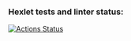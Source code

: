### Hexlet tests and linter status:
[![Actions Status](https://github.com/PupaLover/frontend-project-44/actions/workflows/hexlet-check.yml/badge.svg)](https://github.com/PupaLover/frontend-project-44/actions)